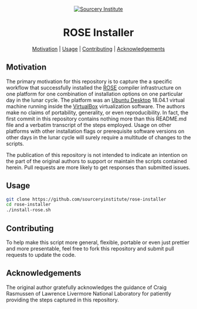 <a name="top"> </a>

[This document is formatted with GitHub-Flavored Markdown.                ]:#
[For better viewing, including hyperlinks, read it online at              ]:#
[https://github.com/sourceryinstitute/rose-installer/blob/master/README.md]:#

<div align="center">

[![Sourcery Institute][sourcery institute logo]](https://www.sourceryinstitute.org)

ROSE Installer
==============

[Motivation](#motivation) | [Usage](#downloads) | [Contributing](#contributing) | [Acknowledgements](#status)  

</div>

Motivation
----------

The primary motivation for this repository is to capture the a specific
workflow that successfully installed the [ROSE] compiler infrastructure 
on one platform for one combination of installation options on one particular
day in the lunar cycle.  The platform was an [Ubuntu Desktop] 18.04.1 virtual 
machine running inside the [VirtualBox] virtualization software.  The authors
make no claims of portability, generality, or even reproducibility.   In fact,
the first commit in this repository contains nothing more than this README.md
file and a verbatim transcript of the steps employed. Usage on other platforms
with other installation flags or prerequisite software versions on other days in 
the lunar cycle will surely require a multitude of changes to the scripts.

The publication of this repository is not intended to indicate an intention on 
the part of the original authors to support or maintain the scripts contained 
herein.  Pull requests are more likely to get responses than submitted issues.


Usage
-----
```bash
git clone https://github.com/sourceryinstitute/rose-installer
cd rose-installer
./install-rose.sh 
```

Contributing
------------
To help make this script more general, flexible, portable or even just 
prettier and more presentable, feel free to fork this repository and submit
pull requests to update the code.


Acknowledgements
----------------
The original author gratefully acknowledges the guidance of Craig Rasmussen of
Lawrence Livermore National Laboratory for patiently providing the steps captured 
in this repository. 

[Internal Links]:#

[Motivation]: #motivation
[Usage]: #usage
[Acknowledgements]: #acknowledgements

[External Links]:#
[Ubuntu Desktop]: https://www.ubuntu.com/download/desktop
[ROSE]: https://www.rosecompiler.org
[VirtualBox]: https://www.virtualbox.org
[sourcery institute logo]: http://www.sourceryinstitute.org/uploads/4/9/9/6/49967347/sourcery-logo-rgb-hi-rez-1.png
